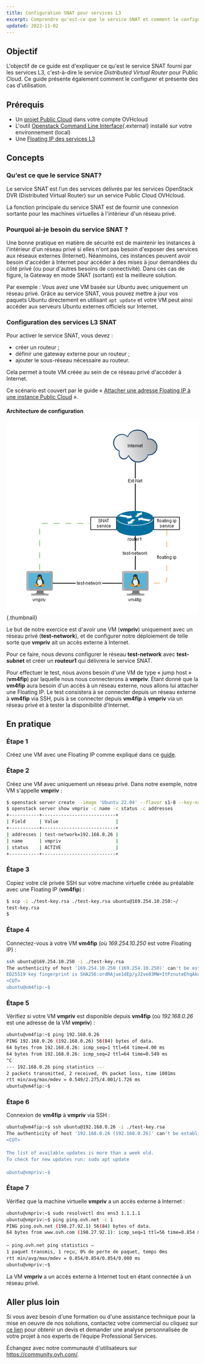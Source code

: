 ```yaml
---
title: Configuration SNAT pour services L3
excerpt: Comprendre qu'est-ce que le service SNAT et comment le configurer
updated: 2022-11-02
---
```


## Objectif

L'objectif de ce guide est d'expliquer ce qu'est le service SNAT fourni par les services L3, c'est-à-dire le service *Distributed Virtual Router* pour Public Cloud. Ce guide présente également comment le configurer et présente des cas d'utilisation.

## Prérequis

- Un [projet Public Cloud](https://www.ovhcloud.com/fr/public-cloud/) dans votre compte OVHcloud
- L'outil [Openstack Command Line Interface](https://docs.openstack.org/newton/user-guide/common/cli-install-openstack-command-line-clients.html){.external} installé sur votre environnement (local)
- Une [Floating IP des services L3](/pages/public_cloud/public_cloud_network_services/getting-started-03-attach-floating-ip-to-instance)

## Concepts

### Qu'est ce que le service SNAT?

Le service SNAT est l’un des services délivrés par les services OpenStack DVR (Distributed Virtual Router) sur un service Public Cloud OVHcloud.

La fonction principale du service SNAT est de fournir une connexion sortante pour les machines virtuelles à l'intérieur d'un réseau privé.

### Pourquoi ai-je besoin du service SNAT ?

Une bonne pratique en matière de sécurité est de maintenir les instances à l'intérieur d'un réseau privé si elles n'ont pas besoin d'exposer des services aux réseaux externes (Internet). Néanmoins, ces instances peuvent avoir besoin d'accéder à Internet pour accéder à des mises à jour demandées du côté privé (ou pour d'autres besoins de connectivité). Dans ces cas de figure, la Gateway en mode SNAT (sortant) est la meilleure solution.

Par exemple : Vous avez une VM basée sur Ubuntu avec uniquement un réseau privé. Grâce au service SNAT, vous pouvez mettre à jour vos paquets Ubuntu directement en utilisant `apt update` et votre VM peut ainsi accéder aux serveurs Ubuntu externes officiels sur Internet.

### Configuration des services L3 SNAT

Pour activer le service SNAT, vous devez :

- créer un routeur ;
- définir une gateway externe pour un routeur ;
- ajouter le sous-réseau nécessaire au routeur.

Cela permet à toute VM créée au sein de ce réseau privé d'accéder à Internet.

Ce scénario est couvert par le guide « [Attacher une adresse Floating IP à une instance Public Cloud](/pages/public_cloud/public_cloud_network_services/getting-started-03-attach-floating-ip-to-instance) ».

#### Architecture de configuration

![schema](images/architecture.png){.thumbnail}

Le but de notre exercice est d'avoir une VM (**vmpriv**) uniquement avec un réseau privé (**test-network**), et de configurer notre déploiement de telle sorte que **vmpriv** ait un accès externe à Internet.

Pour ce faire, nous devons configurer le réseau **test-network** avec **test-subnet** et créer un **routeur1** qui délivrera le service SNAT. 

Pour effectuer le test, nous avons besoin d'une VM de type « jump host » (**vm4fip**) par laquelle nous nous connecterons à **vmpriv**. Étant donné que la **vm4fip** aura besoin d'un accès à un réseau externe, nous allons lui attacher une Floating IP. Le test consistera à se connecter depuis un réseau externe à **vm4fip** via SSH, puis à se connecter depuis **vm4fip** à **vmpriv** via un réseau privé et à tester la disponibilité d'Internet.

## En pratique

### Étape 1

Créez une VM avec une Floating IP comme expliqué dans ce [guide](/pages/public_cloud/public_cloud_network_services/getting-started-03-attach-floating-ip-to-instance).

### Étape 2

Créez une VM avec uniquement un réseau privé. Dans notre exemple, notre VM s'appelle **vmpriv** :

```bash
$ openstack server create --image 'Ubuntu 22.04' --flavor s1-8 --key-name test-key --net test-network vmpriv
$ openstack server show vmpriv -c name -c status -c addresses
+-----------+---------------------------+
| Field     | Value                     |
+-----------+---------------------------+
| addresses | test-network=192.168.0.26 |
| name      | vmpriv                    |
| status    | ACTIVE                    |
+-----------+---------------------------+
```

### Étape 3

Copiez votre clé privée SSH sur votre machine virtuelle créée au préalable avec une Floating IP (**vm4fip**) :

```bash
$ scp -i ./test-key.rsa ./test-key.rsa ubuntu@169.254.10.250:~/
test-key.rsa
$
```

### Étape 4

Connectez-vous à votre VM **vm4fip** (où *169.254.10.250* est votre Floating IP) :

```bash
ssh ubuntu@169.254.10.250 -i ./test-key.rsa
The authenticity of host '169.254.10.250 (169.254.10.250)' can't be established.
ED25519 key fingerprint is SHA256:ordRAjue1dEp/yJ2ve83MW+ItPznuteEhqAkoG3vEi8.
<CUT>
ubuntu@vm4fip:~$
```

### Étape 5

Vérifiez si votre VM **vmpriv** est disponible depuis **vm4fip** (où *192.168.0.26* est une adresse de la VM **vmpriv**) :

```bash
ubuntu@vm4fip:~$ ping 192.168.0.26
PING 192.168.0.26 (192.168.0.26) 56(84) bytes of data.
64 bytes from 192.168.0.26: icmp_seq=1 ttl=64 time=4.00 ms
64 bytes from 192.168.0.26: icmp_seq=2 ttl=64 time=0.549 ms
^C
--- 192.168.0.26 ping statistics ---
2 packets transmitted, 2 received, 0% packet loss, time 1001ms
rtt min/avg/max/mdev = 0.549/2.275/4.001/1.726 ms
ubuntu@vm4fip:~$
```

### Étape 6 

Connexion de **vm4fip** à **vmpriv** via SSH :

```bash
ubuntu@vm4fip:~$ ssh ubuntu@192.168.0.26 -i ./test-key.rsa
The authenticity of host '192.168.0.26 (192.168.0.26)' can't be established.
<CUT>

The list of available updates is more than a week old.
To check for new updates run: sudo apt update

ubuntu@vmpriv:~$
```

### Étape 7

Vérifiez que la machine virtuelle **vmpriv** a un accès externe à Internet :

```bash
ubuntu@vmpriv:~$ sudo resolvectl dns ens3 1.1.1.1
ubuntu@vmpriv:~$ ping ping.ovh.net -c 1
PING ping.ovh.net (198.27.92.1) 56(84) bytes of data.
64 bytes from www.ovh.com (198.27.92.1): icmp_seq=1 ttl=56 time=0.854 ms

— ping.ovh.net ping statistics —
1 paquet transmis, 1 reçu, 0% de perte de paquet, temps 0ms
rtt min/avg/max/mdev = 0.854/0.854/0.854/0.000 ms
ubuntu@vmpriv:~$
```

La VM **vmpriv** a un accès externe à Internet tout en étant connectée à un réseau privé.

## Aller plus loin

Si vous avez besoin d'une formation ou d'une assistance technique pour la mise en oeuvre de nos solutions, contactez votre commercial ou cliquez sur [ce lien](https://www.ovhcloud.com/fr/professional-services/) pour obtenir un devis et demander une analyse personnalisée de votre projet à nos experts de l’équipe Professional Services.

Échangez avec notre communauté d'utilisateurs sur <https://community.ovh.com/>.
